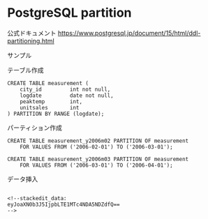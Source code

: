 # PostgreSQL partition 


公式ドキュメント
https://www.postgresql.jp/document/15/html/ddl-partitioning.html


サンプル

テーブル作成
```
CREATE TABLE measurement (
    city_id         int not null,
    logdate         date not null,
    peaktemp        int,
    unitsales       int
) PARTITION BY RANGE (logdate);
```


パーティション作成
```
CREATE TABLE measurement_y2006m02 PARTITION OF measurement
    FOR VALUES FROM ('2006-02-01') TO ('2006-03-01');

CREATE TABLE measurement_y2006m03 PARTITION OF measurement
    FOR VALUES FROM ('2006-03-01') TO ('2006-04-01');
```


データ挿入
```

<!--stackedit_data:
eyJoaXN0b3J5IjpbLTE1MTc4NDA5NDZdfQ==
-->